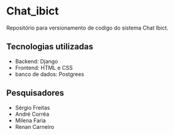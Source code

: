 # Chat_ibict
  Repositório para versionamento de codigo do sistema Chat Ibict.

## Tecnologias utilizadas
  - Backend: Django
  - Frontend: HTML e CSS
  - banco de dados: Postgrees
 
## Pesquisadores
  - Sérgio Freitas
  - André Corrêa
  - Milena Faria
  - Renan Carneiro
